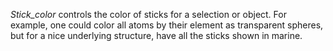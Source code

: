*Stick_color* controls the color of sticks for a selection or object.
For example, one could color all atoms by their element as transparent
spheres, but for a nice underlying structure, have all the sticks shown
in marine.
